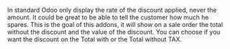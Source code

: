 In standard Odoo only display the rate of the discount applied, never
the amount. It could be great to be able to tell the customer how much
he spares. This is the goal of this addons, it will show on a sale order
the total without the discount and the value of the discount. You can
choose if you want the discount on the Total with or the Total without
TAX.
